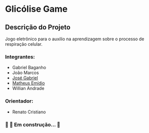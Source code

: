 # Glicólise Game
## Descrição do Projeto
Jogo eletrônico para o auxilio na aprendizagem sobre o processo de respiração celular.
### Integrantes: 
- Gabriel Baganho
- João Marcos
- [José Gabriel](https://github.com/Jose-gabriel-f)
- [Matheus Emídio](https://github.com/emidiomatheus)
- Willian Andrade 

### Orientador:
- Renato Cristiano
### 🚧  🚀 Em construção...  🚧
